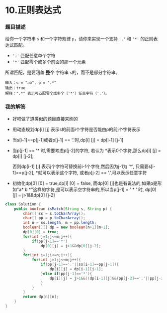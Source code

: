 # 10.正则表达式

### 题目描述

给你一个字符串 `s` 和一个字符规律 `p`，请你来实现一个支持 `'.'` 和 `'*'` 的正则表达式匹配。

- `'.'` 匹配任意单个字符
- `'*'` 匹配零个或多个前面的那一个元素

所谓匹配，是要涵盖 **整个** 字符串 `s`的，而不是部分字符串。

```
输入：s = "ab", p = ".*"
输出：true
解释：".*" 表示可匹配零个或多个（'*'）任意字符（'.'）。
```

### 我的解答

- 好吧做了道类似的题目直接来刷的

- 用动态规划dp[i] [j] 表示s的前面i个字符是否能由p的前j个字符表示

- 当s[i-1]==p[j-1]或者p[j-1] == '.'时,dp[i] [j] = dp[i-1] [j-1]

- 当p[j-1] == '*'时,需要考虑p[j-2]的字符, 若认为 *表示0个字符,那么dp[i] [j] = dp[i] [j-2];

  否则dp[i-1] [j] 表示j个字符可替换前i-1个字符,然后因为j-1为 '*', 只需要s[i-1]==p[j-2], *就可以表示这个字符, 或者p[j-2] == '.',可以表示任意字符

- 初始化dp[0] [0] = true,dp[i] [0] = false, 而dp[0] [j]也是有说法的,如果p是形如"a* b *"这样的字符,是可以表示空字符串的,所以当p[j-1] = ' * ' 时, dp[0] [j] = j>1&&dp[0] [j-2] 

```java
class Solution {
    public boolean isMatch(String s, String p) {
        char[] ss = s.toCharArray();
        char[] pp = p.toCharArray();
        int n = ss.length, m = pp.length;
        boolean[][] dp = new boolean[n+1][m+1];
        dp[0][0] = true;
        for(int j=1;j<=m;j++){
            if(pp[j-1]=='*')
                dp[0][j] = j>1&&dp[0][j-2];
        }
        for(int i=1;i<=n;i++){
            for(int j=1;j<=m;j++){
                if(pp[j-1]=='.'||ss[i-1]==pp[j-1]){
                    dp[i][j] = dp[i-1][j-1];
                }else if(pp[j-1]=='*'){
                    dp[i][j] = j>1&&((dp[i-1][j]&&(pp[j-2]=='.'||pp[j-2]==ss[i-1]))||dp[i][j-2]);
                }
            }
        }
        return dp[n][m];
    }
}
```

